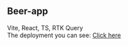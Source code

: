 <h2>Beer-app</h2> 
Vite, React, TS, RTK Query </br>
The deployment you can see: <a href="https://sofiiaruban.github.io/beer-app">Click here</a>

